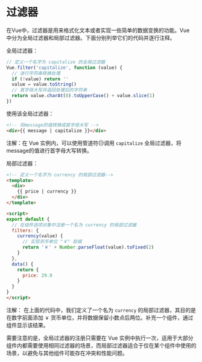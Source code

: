 
# 过滤器

在Vue中，过滤器是用来格式化文本或者实现一些简单的数据变换的功能。Vue 中分为全局过滤器和局部过滤器。下面分别列举它们的代码并逐行注释。

全局过滤器：

```javascript
// 定义一个名字为 capitalize 的全局过滤器
Vue.filter('capitalize', function (value) {
  // 进行字符串转换处理
  if (!value) return ''
  value = value.toString()
  // 首字母大写并返回处理后的字符串
  return value.charAt(0).toUpperCase() + value.slice(1)
})
```


使用该全局过滤器：

```html
<!-- 将message的值转换成首字母大写 -->
<div>{{ message | capitalize }}</div>
```

注解：在 Vue 实例内，可以使用管道符(|)调用 `capitalize` 全局过滤器，将message的值进行首字母大写转换。

局部过滤器：

```html
<!-- 定义一个名字为 currency 的局部过滤器-->
<template>
  <div>
    {{ price | currency }}
  </div>
</template>

<script>
export default {
  // 在组件选项对象中注册一个名为 currency 的局部过滤器
  filters: {
    currency(value) {
      // 实现货币单位 "￥" 前缀
      return '￥' + Number.parseFloat(value).toFixed(2)
    }
  },
  data() {
    return {
      price: 29.9
    }
  }
}
</script>
```

注解： 在上面的代码中，我们定义了一个名为 `currency` 的局部过滤器，其目的是在数字前面添加 `￥` 货币单位，并将数据保留小数点后两位。补充一个组件，通过组件显示该结果。

需要注意的是，全局过滤器的注册只需要在 Vue 实例中执行一次，适用于大部分组件内都需要使用相同过滤器的场景，而局部过滤器适合于仅在某个组件中使用的场景，以避免与其他组件可能存在冲突和性能问题。